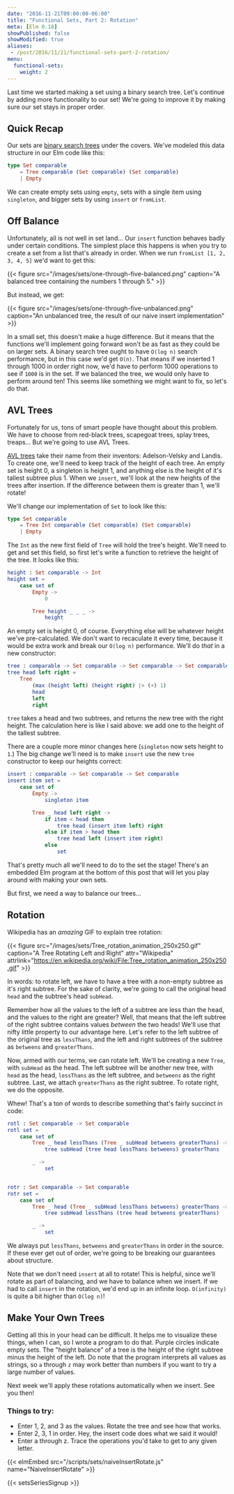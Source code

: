 ```yaml
---
date: "2016-11-21T09:00:00-06:00"
title: "Functional Sets, Part 2: Rotation"
meta: [Elm 0.18]
showPublished: false
showModified: true
aliases:
 - /post/2016/11/21/functional-sets-part-2-rotation/
menu:
  functional-sets:
    weight: 2
---
```


Last time we started making a set using a binary search tree.
Let's continue by adding more functionality to our set!
We're going to improve it by making sure our set stays in proper order.

<!--more-->

## Quick Recap

Our sets are [binary search trees](https://en.wikipedia.org/wiki/Binary_search_tree) under the covers.
We've modeled this data structure in our Elm code like this:

```elm
type Set comparable
    = Tree comparable (Set comparable) (Set comparable)
    | Empty
```

We can create empty sets using `empty`, sets with a single item using `singleton`, and bigger sets by using `insert` or `fromList`.

## Off Balance

Unfortunately, all is not well in set land&hellip;
Our `insert` function behaves badly under certain conditions.
The simplest place this happens is when you try to create a set from a list that's already in order.
When we run `fromList [1, 2, 3, 4, 5]` we'd want to get this:

{{< figure src="/images/sets/one-through-five-balanced.png"
           caption="A balanced tree containing the numbers 1 through 5." >}}

But instead, we get:

{{< figure src="/images/sets/one-through-five-unbalanced.png"
           caption="An unbalanced tree, the result of our naive insert implementation" >}}

In a small set, this doesn't make a huge difference.
But it means that the functions we'll implement going forward won't be as fast as they could be on larger sets.
A binary search tree ought to have `O(log n)` search performance, but in this case we'd get `O(n)`.
That means if we inserted 1 through 1000 in order right now, we'd have to perform 1000 operations to see if `1000` is in the set.
If we balanced the tree, we would only have to perform around ten!
This seems like something we might want to fix, so let's do that.

## AVL Trees

Fortunately for us, tons of smart people have thought about this problem.
We have to choose from red-black trees, scapegoat trees, splay trees, treaps&hellip;
But we're going to use AVL Trees.

[AVL trees](https://en.wikipedia.org/wiki/AVL_tree) take their name from their inventors: Adelson-Velsky and Landis.
To create one, we'll need to keep track of the height of each tree.
An empty set is height 0, a singleton is height 1, and anything else is the height of it's tallest subtree plus 1.
When we `insert`, we'll look at the new heights of the trees after insertion.
If the difference between them is greater than 1, we'll rotate!

We'll change our implementation of `Set` to look like this:

```elm
type Set comparable
    = Tree Int comparable (Set comparable) (Set comparable)
    | Empty
```

The `Int` as the new first field of `Tree` will hold the tree's height.
We'll need to get and set this field, so first let's write a function to retrieve the height of the tree.
It looks like this:

```elm
height : Set comparable -> Int
height set =
    case set of
        Empty ->
            0

        Tree height _ _ _ ->
            height
```

An empty set is height 0, of course.
Everything else will be whatever height we've pre-calculated.
We don't want to recaculate it every time, because it would be extra work and break our `O(log n)` performance.
We'll do *that* in a new constructor:

```elm
tree : comparable -> Set comparable -> Set comparable -> Set comparable
tree head left right =
    Tree
        (max (height left) (height right) |> (+) 1)
        head
        left
        right
```

`tree` takes a head and two subtrees, and returns the new tree with the right height.
The calculation here is like I said above: we add one to the height of the tallest subtree.

There are a couple more minor changes here (`singleton` now sets height to `1`.)
The big change we'll need is to make `insert` use the new `tree` constructor to keep our heights correct:

```elm
insert : comparable -> Set comparable -> Set comparable
insert item set =
    case set of
        Empty ->
            singleton item

        Tree _ head left right ->
            if item < head then
                tree head (insert item left) right
            else if item > head then
                tree head left (insert item right)
            else
                set
```

That's pretty much all we'll need to do to the set the stage!
There's an embedded Elm program at the bottom of this post that will let you play around with making your own sets.

But first, we need a way to balance our trees&hellip;

## Rotation

Wikipedia has an *amazing* GIF to explain tree rotation:

{{< figure src="/images/sets/Tree_rotation_animation_250x250.gif"
           caption="A Tree Rotating Left and Right"
           attr="Wikipedia"
           attrlink="https://en.wikipedia.org/wiki/File:Tree_rotation_animation_250x250.gif" >}}

In words: to rotate left, we have to have a tree with a non-empty subtree as it's right subtree.
For the sake of clarity, we're going to call the original head `head` and the subtree's head `subHead`.

Remember how all the values to the left of a subtree are less than the head, and the values to the right are greater?
Well, that means that the left subtree of the right subtree contains values *between* the two heads!
We'll use that nifty little property to our advantage here.
Let's refer to the left subtree of the original tree as `lessThans`, and the left and right subtrees of the subtree as `betweens` and `greaterThans`.

Now, armed with our terms, we can rotate left.
We'll be creating a new `Tree`, with `subHead` as the head.
The left subtree will be another new tree, with `head` as the head, `lessThans` as the left subtree, and `betweens` as the right subtree.
Last, we attach `greaterThans` as the right subtree.
To rotate right, we do the opposite.

Whew!
That's a ton of words to describe something that's fairly succinct in code:

```elm
rotl : Set comparable -> Set comparable
rotl set =
    case set of
        Tree _ head lessThans (Tree _ subHead betweens greaterThans) ->
            tree subHead (tree head lessThans betweens) greaterThans

        _ ->
            set


rotr : Set comparable -> Set comparable
rotr set =
    case set of
        Tree _ head (Tree _ subHead lessThans betweens) greaterThans ->
            tree subHead lessThans (tree head betweens greaterThans)

        _ ->
            set
```

We always put `lessThans`, `betweens` and `greaterThans` in order in the source.
If these ever get out of order, we're going to be breaking our guarantees about structure.

Note that we don't need `insert` at all to rotate!
This is helpful, since we'll rotate as part of balancing, and we have to balance when we insert.
If we had to call `insert` in the rotation, we'd end up in an infinite loop.
`O(infinity)` is quite a bit higher than `O(log n)`!

## Make Your Own Trees

Getting all this in your head can be difficult.
It helps me to visualize these things, when I can, so I wrote a program to do that.
Purple circles indicate empty sets.
The "height balance" of a tree is the height of the right subtree minus the height of the left.
Do note that the program interprets all values as strings, so `a` through `z` may work better than numbers if you want to try a large number of values.

Next week we'll apply these rotations automatically when we insert.
See you then!

### Things to try:

- Enter 1, 2, and 3 as the values.
  Rotate the tree and see how that works.
- Enter 2, 3, 1 in order.
  Hey, the insert code does what we said it would!
- Enter a through z.
  Trace the operations you'd take to get to any given letter.

{{< elmEmbed src="/scripts/sets/naiveInsertRotate.js" name="NaiveInsertRotate" >}}

{{< setsSeriesSignup >}}
